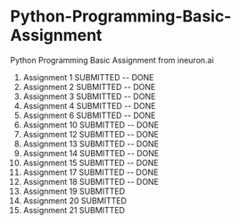 # Python-Programming-Basic-Assignment
Python Programming Basic Assignment from ineuron.ai

1. Assignment 1	SUBMITTED -- DONE
2. Assignment 2	SUBMITTED -- DONE
3. Assignment 3	SUBMITTED -- DONE
4. Assignment 4	SUBMITTED -- DONE
5. Assignment 6	SUBMITTED -- DONE
6. Assignment 10 SUBMITTED -- DONE
7. Assignment 12 SUBMITTED -- DONE
8. Assignment 13 SUBMITTED -- DONE
9. Assignment 14 SUBMITTED -- DONE
10. Assignment 15 SUBMITTED -- DONE
11. Assignment 17 SUBMITTED -- DONE
12. Assignment 18 SUBMITTED -- DONE
13. Assignment 19 SUBMITTED
14. Assignment 20 SUBMITTED
15. Assignment 21 SUBMITTED
